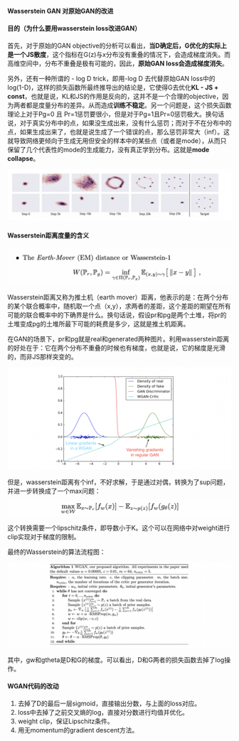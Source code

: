 #### Wasserstein GAN 对原始GAN的改进

#### 目的（为什么要用wasserstein loss改进GAN）

首先，对于原始的GAN objective的分析可以看出，**当D确定后，G优化的实际上是一个JS散度**，这个指标在G(z)与x分布没有重叠的情况下，会造成梯度消失。而高维空间中，分布不重叠是极有可能的，因此，**原始GAN loss会造成梯度消失**。

另外，还有一种所谓的 - log D trick，即用-log D 去代替原始GAN loss中的 log(1-D)，这样的损失函数所最终推导出的结论是，它使得G去优化**KL - JS + const**，也就是说，KL和JS的作用是反向的，这并不是一个合理的objective，因为两者都是度量分布的差异。从而造成**训练不稳定**。另一个问题是，这个损失函数理论上对于Pg=0 且 Pr=1惩罚要很小，但是对于Pg=1且Pr=0惩罚极大。换句话说，对于真实分布中的点，如果没生成出来，没有什么惩罚；而对于不在分布中的点，如果生成出来了，也就是说生成了一个错误的点，那么惩罚非常大（inf）。这就导致网络更倾向于生成无用但安全的样本中的某些点（或者是mode），从而只保留了几个代表性的mode的生成能力，没有真正学到分布。这就是**mode collapse**。

![image-20210704031301264](./assets/image-20210704031301264.png)



#### Wasserstein距离度量的含义

![image-20210704032646624](assets/image-20210704032646624.png)

Wasserstein距离又称为推土机（earth mover）距离，他表示的是：在两个分布的某个联合概率中，随机取一个点（x,y），求两者的差距，这个差距的期望在所有可能的联合概率中的下确界是什么。换句话说，假设pr和pg是两个土堆，将pr的土堆变成pg的土堆所最下可能的耗费是多少，这就是推土机距离。

在GAN的场景下，pr和pg就是real和generated两种图片。利用wasserstein距离的好处在于：它在两个分布不重叠的时候也有梯度，也就是说，它的梯度是光滑的，而非JS那样突变的。

![image-20210704033245984](assets/image-20210704033245984.png)

但是，wasserstein距离有个inf，不好求解，于是通过对偶，转换为了sup问题，并进一步转换成了一个max问题：

![image-20210704033428837](assets/image-20210704033428837.png)

这个转换需要一个lipschitz条件，即导数小于K。这个可以在网络中对weight进行clip实现对于梯度的限制。

最终的Wasserstein的算法流程图：

![image-20210704033558268](assets/image-20210704033558268.png)

其中，gw和gtheta是D和G的梯度。可以看出，D和G两者的损失函数去掉了log操作。



#### WGAN代码的改动

1.  去掉了D的最后一层sigmoid，直接输出分数，与上面的loss对应。
2.  loss中去掉了之前交叉熵的log，直接对分数进行均值并优化。
3.  weight clip，保证Lipschitz条件。
4.  用无momentum的gradient descent方法。



